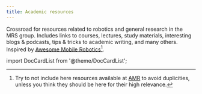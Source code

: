 ```yaml
---
title: Academic resources
---
```


Crossroad for resources related to robotics and general research in the MRS group.
Includes links to courses, lectures, study materials, interesting blogs & podcasts, tips & tricks to academic writing, and many others.
Inspired by [Awesome Mobile Robotics](https://github.com/mathiasmantelli/awesome-mobile-robotics)[^1].

[^1]: Try to not include here resources available at [AMR](https://github.com/mathiasmantelli/awesome-mobile-robotics) to avoid duplicities, unless you think they should be here for their high relevance.

import DocCardList from '@theme/DocCardList';

<DocCardList />
